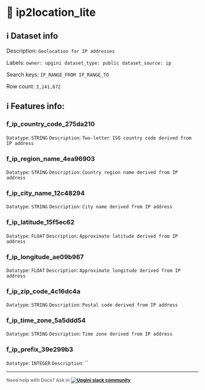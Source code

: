 # 📖 ip2location_lite 
## ℹ️ Dataset info 
Description: `Geolocation for IP addresses` 

Labels: ` owner: upgini ` &nbsp;` dataset_type: public ` &nbsp;` dataset_source: ip ` &nbsp;

Search keys: 
` IP_RANGE_FROM ` &nbsp;` IP_RANGE_TO ` &nbsp;

Row count: `3,141,672` 

## ℹ️ Features info:

### f_ip_country_code_275da210
`Datatype`: `STRING`
`Description`: `Two-letter ISO country code derived from IP address`

### f_ip_region_name_4ea96903
`Datatype`: `STRING`
`Description`: `Country region name derived from IP address`

### f_ip_city_name_12c48294
`Datatype`: `STRING`
`Description`: `City name derived from IP address`

### f_ip_latitude_15f5ec62
`Datatype`: `FLOAT`
`Description`: `Approximate latitude derived from IP address`

### f_ip_longitude_ae09b967
`Datatype`: `FLOAT`
`Description`: `Approximate longitude derived from IP address`

### f_ip_zip_code_4c16dc4a
`Datatype`: `STRING`
`Description`: `Postal code derived from IP address`

### f_ip_time_zone_5a5ddd54
`Datatype`: `STRING`
`Description`: `Time zone derived from IP address`

### f_ip_prefix_39e299b3
`Datatype`: `INTEGER`
`Description`: ``



---

<span style="color:grey;font-weight:700;font-size:12px">
    Need help with Docs? Ask in
    <a href="https://4mlg.short.gy/join-upgini-community">
        <img alt="Upgini slack community" src="https://img.shields.io/badge/slack-@upgini-orange.svg?logo=slack">
    </a>
</span>